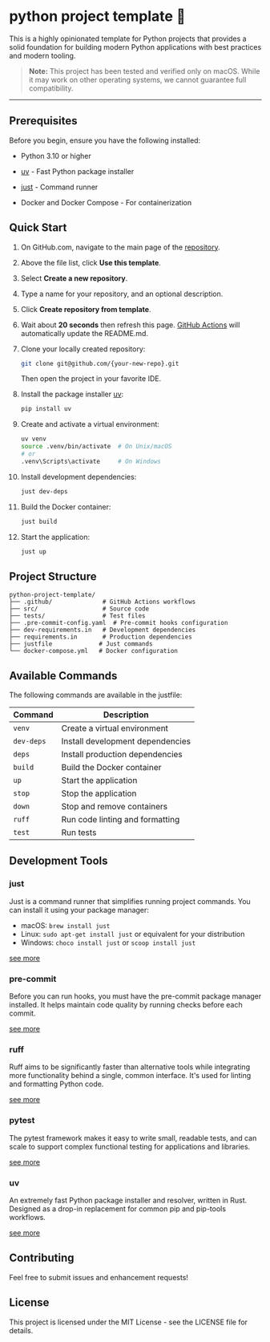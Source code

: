 # python project template :information_desk_person:

This is a highly opinionated template for Python projects that provides a solid foundation for building modern Python applications with best practices and modern tooling.

> **Note:** This project has been tested and verified only on macOS. While it may work on other operating systems, we cannot guarantee full compatibility.

---

## Prerequisites

Before you begin, ensure you have the following installed:

- Python 3.10 or higher

- [uv](https://github.com/astral-sh/uv) - Fast Python package installer
- [just](https://github.com/casey/just) - Command runner
- Docker and Docker Compose - For containerization

## Quick Start

1. On GitHub.com, navigate to the main page of the [repository](https://github.com/talgat-abdraimov/python-project-template).

2. Above the file list, click **Use this template**.

3. Select **Create a new repository**.

4. Type a name for your repository, and an optional description.

5. Click **Create repository from template**.

6. Wait about **20 seconds** then refresh this page. [GitHub Actions](https://docs.github.com/en/actions) will automatically update the README.md.

7. Clone your locally created repository:
   ```bash
   git clone git@github.com/{your-new-repo}.git
   ```
   Then open the project in your favorite IDE.

8. Install the package installer [uv](https://github.com/astral-sh/uv):
   ```bash
   pip install uv
   ```

9. Create and activate a virtual environment:
   ```bash
   uv venv
   source .venv/bin/activate  # On Unix/macOS
   # or
   .venv\Scripts\activate     # On Windows
   ```

10. Install development dependencies:
    ```bash
    just dev-deps
    ```

11. Build the Docker container:
    ```bash
    just build
    ```

12. Start the application:
    ```bash
    just up
    ```

## Project Structure

```
python-project-template/
├── .github/              # GitHub Actions workflows
├── src/                  # Source code
├── tests/                # Test files
├── .pre-commit-config.yaml  # Pre-commit hooks configuration
├── dev-requirements.in   # Development dependencies
├── requirements.in       # Production dependencies
├── justfile             # Just commands
└── docker-compose.yml   # Docker configuration
```

## Available Commands

The following commands are available in the justfile:

| Command | Description |
|---------|-------------|
| `venv` | Create a virtual environment |
| `dev-deps` | Install development dependencies |
| `deps` | Install production dependencies |
| `build` | Build the Docker container |
| `up` | Start the application |
| `stop` | Stop the application |
| `down` | Stop and remove containers |
| `ruff` | Run code linting and formatting |
| `test` | Run tests |

## Development Tools

### just

Just is a command runner that simplifies running project commands. You can install it using your package manager:

- macOS: `brew install just`
- Linux: `sudo apt-get install just` or equivalent for your distribution
- Windows: `choco install just` or `scoop install just`

[see more](https://github.com/casey/just)

### pre-commit

Before you can run hooks, you must have the pre-commit package manager installed. It helps maintain code quality by running checks before each commit.

[see more](https://pre-commit.com/)

### ruff

Ruff aims to be significantly faster than alternative tools while integrating more functionality behind a single, common interface. It's used for linting and formatting Python code.

[see more](https://docs.astral.sh/ruff/)

### pytest

The pytest framework makes it easy to write small, readable tests, and can scale to support complex functional testing for applications and libraries.

[see more](https://docs.pytest.org/en/7.4.x/)

### uv

An extremely fast Python package installer and resolver, written in Rust. Designed as a drop-in replacement for common pip and pip-tools workflows.

[see more](https://github.com/astral-sh/uv)

## Contributing

Feel free to submit issues and enhancement requests!

## License

This project is licensed under the MIT License - see the LICENSE file for details.
